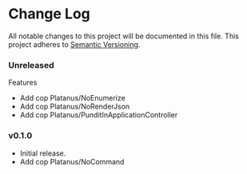 # Change Log
All notable changes to this project will be documented in this file.
This project adheres to [Semantic Versioning](http://semver.org/).

### Unreleased

Features

* Add cop Platanus/NoEnumerize
* Add cop Platanus/NoRenderJson
* Add cop Platanus/PunditInApplicationController

### v0.1.0

* Initial release.
* Add cop Platanus/NoCommand

